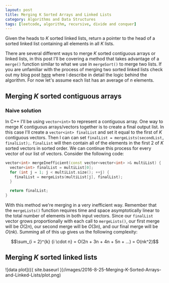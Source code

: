```yaml
---
layout: post
title: Merging K Sorted Arrays and Linked Lists
category: Algorithms and Data Structures
tags: [leetcode, algorithm, recursive, divide and conquer]
---
```


Given the heads to $K$ sorted linked lists, return a pointer to the head of a sorted linked
list containing all elements in all $K$ lists.

There are several different ways to merge $K$ sorted contiguous arrays or linked lists, in this
post I'll be covering a method that takes advantage of a `merge()` function similar to what we use
in `mergeSort()` to merge two lists. If you are unfamiliar with the process of merging two sorted linked
lists check out my blog post [here](http://chinocode.com/Merging-Two-Sorted-Linked-Lists/) where I describe
in detail the logic behind the algorithm. For now let's assume each list has an average of $n$ elements.

## Merging $K$ sorted contiguous arrays

### Naive solution

In C++ I'll be using `vector<int>` to represent a contiguous array. One way
to merge $K$ contiguous arrays/vectors together is to create a final output
list. In this case I'll create a `vector<int> finalList` and set it equal to
the first of $K$ contiguous vectors. Then I can can set `finalList = mergeLists(secondList, finalList);`.
`finalList` will then contain all of the elements in the first $2$ of $K$ sorted
vectors in sorted order. We can continue this process for every vector of our list
of vectors. Consider the following code:

```cpp
vector<int> mergeInefficient(const vector<vector<int> >& multiList) {
  vector<int> finalList = multiList[0];
  for (int j = 1; j < multiList.size(); ++j) {
    finalList = mergeLists(multiList[j], finalList);
  }

  return finalList;
}
```

With this method we're merging in a very inefficient way. Remember that the `mergeLists()` function
requires time and space asymptotically linear to the total number of elements in both input
vectors. Since our `finalList` vector grows proportionally with each call to `mergeLists()`, our first
merge will be $O(2n)$, our second merge will be $O(3n)$, and our final merge will be $O(nk)$. Summing all
of this up gives us the following complexity:


$$\sum_{i = 2}^{k} {i \cdot n} = O(2n + 3n + 4n + 5n + ...) = O(nk^2)$$

## Merging $K$ sorted linked lists

![data plot]({{ site.baseurl }}/images/2016-8-25-Merging-K-Sorted-Arrays-and-Linked-Lists/plot.png)